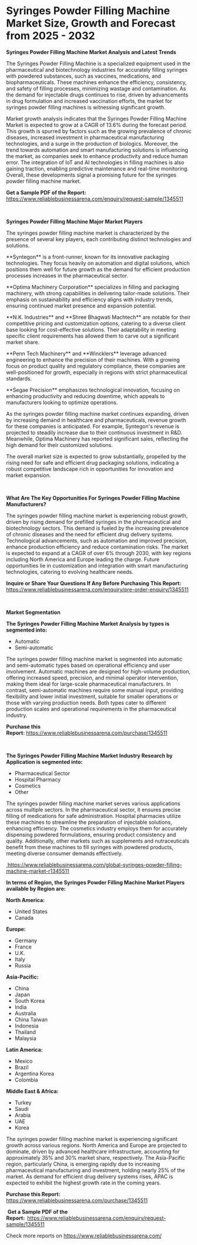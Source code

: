 <p><h1>Syringes Powder Filling Machine Market Size, Growth and Forecast from 2025 - 2032</h1></p><p><strong>Syringes Powder Filling Machine Market Analysis and Latest Trends</strong></p>
<p><p>The Syringes Powder Filling Machine is a specialized equipment used in the pharmaceutical and biotechnology industries for accurately filling syringes with powdered substances, such as vaccines, medications, and biopharmaceuticals. These machines enhance the efficiency, consistency, and safety of filling processes, minimizing wastage and contamination. As the demand for injectable drugs continues to rise, driven by advancements in drug formulation and increased vaccination efforts, the market for syringes powder filling machines is witnessing significant growth.</p><p>Market growth analysis indicates that the Syringes Powder Filling Machine Market is expected to grow at a CAGR of 13.6% during the forecast period. This growth is spurred by factors such as the growing prevalence of chronic diseases, increased investment in pharmaceutical manufacturing technologies, and a surge in the production of biologics. Moreover, the trend towards automation and smart manufacturing solutions is influencing the market, as companies seek to enhance productivity and reduce human error. The integration of IoT and AI technologies in filling machines is also gaining traction, enabling predictive maintenance and real-time monitoring. Overall, these developments signal a promising future for the syringes powder filling machine market.</p></p>
<p><strong>Get a Sample PDF of the Report:&nbsp;</strong> <a href="https://www.reliablebusinessarena.com/enquiry/request-sample/1345511?utm_campaign=2467&utm_medium=2&utm_source=Github&utm_content=ia&utm_term=06032025&utm_id=syringes-powder-filling-machine">https://www.reliablebusinessarena.com/enquiry/request-sample/1345511</a></p>
<p>&nbsp;</p>
<p><strong>Syringes Powder Filling Machine Major Market Players</strong></p>
<p><p>The syringes powder filling machine market is characterized by the presence of several key players, each contributing distinct technologies and solutions. </p><p>**Syntegon** is a front-runner, known for its innovative packaging technologies. They focus heavily on automation and digital solutions, which positions them well for future growth as the demand for efficient production processes increases in the pharmaceutical sector.</p><p>**Optima Machinery Corporation** specializes in filling and packaging machinery, with strong capabilities in delivering tailor-made solutions. Their emphasis on sustainability and efficiency aligns with industry trends, ensuring continued market presence and expansion potential.</p><p>**N.K. Industries** and **Shree Bhagwati Machtech** are notable for their competitive pricing and customization options, catering to a diverse client base looking for cost-effective solutions. Their adaptability in meeting specific client requirements has allowed them to carve out a significant market share.</p><p>**Penn Tech Machinery** and **Wincklers** leverage advanced engineering to enhance the precision of their machines. With a growing focus on product quality and regulatory compliance, these companies are well-positioned for growth, especially in regions with strict pharmaceutical standards.</p><p>**Segae Precision** emphasizes technological innovation, focusing on enhancing productivity and reducing downtime, which appeals to manufacturers looking to optimize operations. </p><p>As the syringes powder filling machine market continues expanding, driven by increasing demand in healthcare and pharmaceuticals, revenue growth for these companies is anticipated. For example, Syntegon's revenue is projected to steadily increase due to their continuous investment in R&D. Meanwhile, Optima Machinery has reported significant sales, reflecting the high demand for their customized solutions.</p><p>The overall market size is expected to grow substantially, propelled by the rising need for safe and efficient drug packaging solutions, indicating a robust competitive landscape rich in opportunities for innovation and market expansion.</p></p>
<p>&nbsp;</p>
<p><strong>What Are The Key Opportunities For Syringes Powder Filling Machine Manufacturers?</strong></p>
<p><p>The syringes powder filling machine market is experiencing robust growth, driven by rising demand for prefilled syringes in the pharmaceutical and biotechnology sectors. This demand is fueled by the increasing prevalence of chronic diseases and the need for efficient drug delivery systems. Technological advancements, such as automation and improved precision, enhance production efficiency and reduce contamination risks. The market is expected to expand at a CAGR of over 6% through 2030, with key regions including North America and Europe leading the charge. Future opportunities lie in customization and integration with smart manufacturing technologies, catering to evolving healthcare needs.</p></p>
<p><strong>Inquire or Share Your Questions If Any Before Purchasing This Report:</strong> <a href="https://www.reliablebusinessarena.com/enquiry/pre-order-enquiry/1345511?utm_campaign=2467&utm_medium=2&utm_source=Github&utm_content=ia&utm_term=06032025&utm_id=syringes-powder-filling-machine">https://www.reliablebusinessarena.com/enquiry/pre-order-enquiry/1345511</a></p>
<p>&nbsp;</p>
<p><strong>Market Segmentation</strong></p>
<p><strong>The Syringes Powder Filling Machine Market Analysis by types is segmented into:</strong></p>
<p><ul><li>Automatic</li><li>Semi-automatic</li></ul></p>
<p><p>The syringes powder filling machine market is segmented into automatic and semi-automatic types based on operational efficiency and user involvement. Automatic machines are designed for high-volume production, offering increased speed, precision, and minimal operator intervention, making them ideal for large-scale pharmaceutical manufacturers. In contrast, semi-automatic machines require some manual input, providing flexibility and lower initial investment, suitable for smaller operations or those with varying production needs. Both types cater to different production scales and operational requirements in the pharmaceutical industry.</p></p>
<p><strong>Purchase this Report:&nbsp;</strong><a href="https://www.reliablebusinessarena.com/purchase/1345511?utm_campaign=2467&utm_medium=2&utm_source=Github&utm_content=ia&utm_term=06032025&utm_id=syringes-powder-filling-machine">https://www.reliablebusinessarena.com/purchase/1345511</a></p>
<p>&nbsp;</p>
<p><strong>The Syringes Powder Filling Machine Market Industry Research by Application is segmented into:</strong></p>
<p><ul><li>Pharmaceutical Sector</li><li>Hospital Pharmacy</li><li>Cosmetics</li><li>Other</li></ul></p>
<p><p>The syringes powder filling machine market serves various applications across multiple sectors. In the pharmaceutical sector, it ensures precise filling of medications for safe administration. Hospital pharmacies utilize these machines to streamline the preparation of injectable solutions, enhancing efficiency. The cosmetics industry employs them for accurately dispensing powdered formulations, ensuring product consistency and quality. Additionally, other markets such as supplements and nutraceuticals benefit from these machines to fill syringes with powdered products, meeting diverse consumer demands effectively.</p></p>
<p><a href="https://www.reliablebusinessarena.com/global-syringes-powder-filling-machine-market-r1345511?utm_campaign=2467&utm_medium=2&utm_source=Github&utm_content=ia&utm_term=06032025&utm_id=syringes-powder-filling-machine">&nbsp;https://www.reliablebusinessarena.com/global-syringes-powder-filling-machine-market-r1345511</a></p>
<p><strong>In terms of Region, the Syringes Powder Filling Machine Market Players available by Region are:</strong></p>
<p>
    <p> <strong> North America: </strong>
        <ul>
            <li>United States</li>
            <li>Canada</li>
        </ul>
        </p> 
    <p> <strong> Europe: </strong>
        <ul>
            <li>Germany</li>
            <li>France</li>
            <li>U.K.</li>
            <li>Italy</li>
            <li>Russia</li>
        </ul>
        </p> 
    <p> <strong> Asia-Pacific: </strong>
        <ul>
            <li>China</li>
            <li>Japan</li>
            <li>South Korea</li>
            <li>India</li>
            <li>Australia</li>
            <li>China Taiwan</li>
            <li>Indonesia</li>
            <li>Thailand</li>
            <li>Malaysia</li>
        </ul>
        </p> 
    <p> <strong> Latin America: </strong>
        <ul>
            <li>Mexico</li>
            <li>Brazil</li>
            <li>Argentina Korea</li>
            <li>Colombia</li>
        </ul>
        </p> 
    <p> <strong> Middle East & Africa: </strong>
        <ul>
            <li>Turkey</li>
            <li>Saudi</li>
            <li>Arabia</li>
            <li>UAE</li>
            <li>Korea</li>
        </ul>
    </p>
    </p>
<p><p>The syringes powder filling machine market is experiencing significant growth across various regions. North America and Europe are projected to dominate, driven by advanced healthcare infrastructure, accounting for approximately 35% and 30% market share, respectively. The Asia-Pacific region, particularly China, is emerging rapidly due to increasing pharmaceutical manufacturing and investment, holding nearly 25% of the market. As demand for efficient drug delivery systems rises, APAC is expected to exhibit the highest growth rate in the coming years.</p></p>
<p><strong>Purchase this Report: </strong><a href="https://www.reliablebusinessarena.com/purchase/1345511?utm_campaign=2467&utm_medium=2&utm_source=Github&utm_content=ia&utm_term=06032025&utm_id=syringes-powder-filling-machine">https://www.reliablebusinessarena.com/purchase/1345511</a></p>
<p>&nbsp;<strong>Get a Sample PDF of the Report:&nbsp;&nbsp;</strong><a href="https://www.reliablebusinessarena.com/enquiry/request-sample/1345511?utm_campaign=2467&utm_medium=2&utm_source=Github&utm_content=ia&utm_term=06032025&utm_id=syringes-powder-filling-machine">https://www.reliablebusinessarena.com/enquiry/request-sample/1345511</a></p>
<p><strong></strong></p>
<p>Check more reports on <a href="https://www.reliablebusinessarena.com/?utm_campaign=2467&utm_medium=2&utm_source=Github&utm_content=ia&utm_term=06032025&utm_id=syringes-powder-filling-machine">https://www.reliablebusinessarena.com/</a></p>